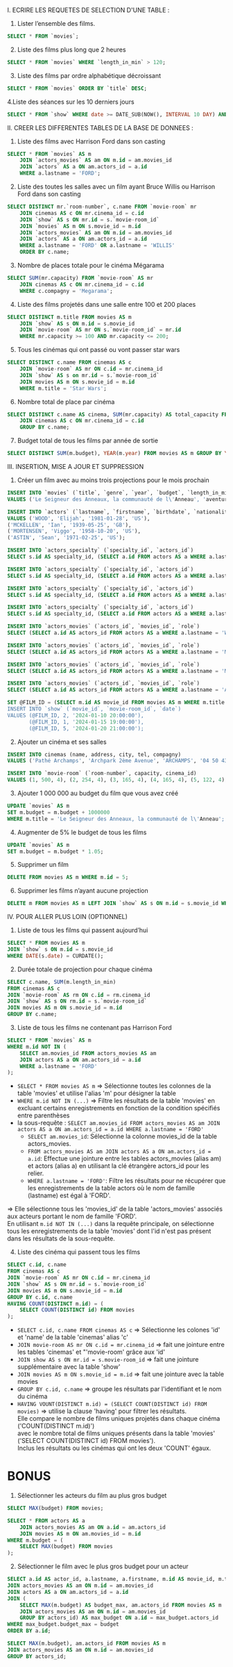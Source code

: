 I. ECRIRE LES REQUETES DE SELECTION D'UNE TABLE :
1. Lister l’ensemble des films.
```SQL 
SELECT * FROM `movies`;
```
2. Liste des films plus long que 2 heures
```SQL 
SELECT * FROM `movies` WHERE `length_in_min` > 120;
```
3. Liste des films par ordre alphabétique décroissant
```SQL 
SELECT * FROM `movies` ORDER BY `title` DESC;
```
4.Liste des séances sur les 10 derniers jours
```SQL 
SELECT * FROM `show` WHERE date >= DATE_SUB(NOW(), INTERVAL 10 DAY) AND date < CURDATE() ORDER BY date;
```
II. CREER LES DIFFERENTES TABLES DE LA BASE DE DONNEES :
1. Liste des films avec Harrison Ford dans son casting
```SQL 
SELECT * FROM `movies` AS m
    JOIN `actors_movies` AS am ON m.id = am.movies_id
    JOIN `actors` AS a ON am.actors_id = a.id
    WHERE a.lastname = 'FORD';
```
2. Liste des toutes les salles avec un film ayant Bruce Willis ou Harrison Ford dans son casting
```SQL 
SELECT DISTINCT mr.`room-number`, c.name FROM `movie-room` mr
    JOIN cinemas AS c ON mr.cinema_id = c.id
    JOIN `show` AS s ON mr.id = s.`movie-room_id`
    JOIN `movies` AS m ON s.movie_id = m.id
    JOIN `actors_movies` AS am ON m.id = am.movies_id
    JOIN `actors` AS a ON am.actors_id = a.id
    WHERE a.lastname = 'FORD' OR a.lastname = 'WILLIS'
    ORDER BY c.name;
```
3. Nombre de places totale pour le cinéma Mégarama
```SQL 
SELECT SUM(mr.capacity) FROM `movie-room` AS mr
    JOIN cinemas AS c ON mr.cinema_id = c.id
    WHERE c.compagny = 'Megarama';
```
4. Liste des films projetés dans une salle entre 100 et 200 places
```SQL 
SELECT DISTINCT m.title FROM movies AS m
    JOIN `show` AS s ON m.id = s.movie_id
    JOIN `movie-room` AS mr ON s.`movie-room_id` = mr.id
    WHERE mr.capacity >= 100 AND mr.capacity <= 200;
```
5. Tous les cinémas qui ont passé ou vont passer star wars
```SQL 
SELECT DISTINCT c.name FROM cinemas AS c
    JOIN `movie-room` AS mr ON c.id = mr.cinema_id
    JOIN `show` AS s on mr.id = s.`movie-room_id`
    JOIN movies AS m ON s.movie_id = m.id
    WHERE m.title = 'Star Wars';
```
6. Nombre total de place par cinéma
```SQL 
SELECT DISTINCT c.name AS cinema, SUM(mr.capacity) AS total_capacity FROM `movie-room` AS mr
    JOIN cinemas AS c ON mr.cinema_id = c.id
    GROUP BY c.name;
```
7. Budget total de tous les films par année de sortie
```SQL 
SELECT DISTINCT SUM(m.budget), YEAR(m.year) FROM movies AS m GROUP BY YEAR(m.year);
```
III. INSERTION, MISE A JOUR ET SUPPRESSION
1. Créer un film avec au moins trois projections pour le mois prochain
```SQL 
INSERT INTO `movies` (`title`, `genre`, `year`, `budget`, `length_in_min`)
VALUES ('Le Seigneur des Anneaux, la communauté de l\'Anneau', 'aventure', '2001-12-19', '93000000', '178');
```
```SQL 
INSERT INTO `actors` (`lastname`, `firstname`, `birthdate`, `nationality`)
VALUES ('WOOD', 'Elijah', '1981-01-28', 'US'),
('MCKELLEN', 'Ian', '1939-05-25', 'GB'),
('MORTENSEN', 'Viggo', '1958-10-20', 'US'),
('ASTIN', 'Sean', '1971-02-25', 'US');
```

```SQL 
INSERT INTO `actors_specialty` (`specialty_id`, `actors_id`)
SELECT s.id AS specialty_id, (SELECT a.id FROM actors AS a WHERE a.lastname = 'WOOD') AS actor_id  FROM specialty AS s WHERE s.name IN ('acteur', 'producteur');
```
```SQL 
INSERT INTO `actors_specialty` (`specialty_id`, `actors_id`)
SELECT s.id AS specialty_id, (SELECT a.id FROM actors AS a WHERE a.lastname = 'MCKELLEN') AS actor_id  FROM specialty AS s WHERE s.name IN ('acteur');
```
```SQL 
INSERT INTO `actors_specialty` (`specialty_id`, `actors_id`)
SELECT s.id AS specialty_id, (SELECT a.id FROM actors AS a WHERE a.lastname = 'MORTENSEN') AS actor_id  FROM specialty AS s WHERE s.name IN ('acteur', 'realisateur', 'producteur');
```
```SQL 
INSERT INTO `actors_specialty` (`specialty_id`, `actors_id`)
SELECT s.id AS specialty_id, (SELECT a.id FROM actors AS a WHERE a.lastname = 'ASTIN') AS actor_id  FROM specialty AS s WHERE s.name IN ('acteur', 'realisateur', 'producteur');
```

```SQL 
INSERT INTO `actors_movies` (`actors_id`, `movies_id`, `role`)
SELECT (SELECT a.id AS actors_id FROM actors AS a WHERE a.lastname = 'WOOD') AS actors_id, m.id AS movies_id, 'Frodon Sacquet' AS role FROM movies AS m WHERE m.title = 'Le Seigneur des Anneaux, la communauté de l\'Anneau';
```
```SQL 
INSERT INTO `actors_movies` (`actors_id`, `movies_id`, `role`)
SELECT (SELECT a.id AS actors_id FROM actors AS a WHERE a.lastname = 'MCKELLEN') AS actors_id, m.id AS movies_id, 'Gandalf' AS role FROM movies AS m WHERE m.title = 'Le Seigneur des Anneaux, la communauté de l\'Anneau';
```
```SQL 
INSERT INTO `actors_movies` (`actors_id`, `movies_id`, `role`)
SELECT (SELECT a.id AS actors_id FROM actors AS a WHERE a.lastname = 'MORTENSEN') AS actors_id, m.id AS movies_id, 'Aragorn' AS role FROM movies AS m WHERE m.title = 'Le Seigneur des Anneaux, la communauté de l\'Anneau';
```
```SQL 
INSERT INTO `actors_movies` (`actors_id`, `movies_id`, `role`)
SELECT (SELECT a.id AS actors_id FROM actors AS a WHERE a.lastname = 'ASTIN') AS actors_id, m.id AS movies_id, 'Samsagace Gamegie' AS role FROM movies AS m WHERE m.title = 'Le Seigneur des Anneaux, la communauté de l\'Anneau';
```

```SQL 
SET @FILM_ID = (SELECT m.id AS movie_id FROM movies AS m WHERE m.title = 'Le Seigneur des Anneaux, la communauté de l\'Anneau');
INSERT INTO `show` (`movie_id`, `movie-room_id`, `date`)
VALUES (@FILM_ID, 2, '2024-01-10 20:00:00'),
       (@FILM_ID, 1, '2024-01-15 19:00:00'),
       (@FILM_ID, 5, '2024-01-20 21:00:00');
```
2. Ajouter un cinéma et ses salles
```SQL 
INSERT INTO cinemas (name, address, city, tel, compagny)
VALUES ('Pathé Archamps', 'Archpark 2ème Avenue', 'ARCHAMPS', '04 50 43 28 00', 'Pathé Gaumont');
```
```SQL 
INSERT INTO `movie-room` (`room-number`, capacity, cinema_id)
VALUES (1, 500, 4), (2, 254, 4), (3, 165, 4), (4, 165, 4), (5, 122, 4), (6, 330, 4), (7, 196, 4);
```
3. Ajouter 1 000 000 au budget du film que vous avez créé
```SQL 
UPDATE `movies` AS m
SET m.budget = m.budget + 1000000
WHERE m.title = 'Le Seigneur des Anneaux, la communauté de l\'Anneau';
```
4. Augmenter de 5% le budget de tous les films
```SQL 
UPDATE `movies` AS m
SET m.budget = m.budget * 1.05;
```
5. Supprimer un film
```SQL 
DELETE FROM movies AS m WHERE m.id = 5;
```
6. Supprimer les films n’ayant aucune projection
```SQL 
DELETE m FROM movies AS m LEFT JOIN `show` AS s ON m.id = s.movie_id WHERE s.date IS NULL;
```
IV. POUR ALLER PLUS LOIN (OPTIONNEL)
1. Liste de tous les films qui passent aujourd’hui
```SQL 
SELECT * FROM movies AS m
JOIN `show` s ON m.id = s.movie_id
WHERE DATE(s.date) = CURDATE();
```
2. Durée totale de projection pour chaque cinéma
```SQL 
SELECT c.name, SUM(m.length_in_min)
FROM cinemas AS c
JOIN `movie-room` AS rm ON c.id = rm.cinema_id
JOIN `show` AS s ON rm.id = s.`movie-room_id`
JOIN movies AS m ON s.movie_id = m.id
GROUP BY c.name;
```
3. Liste de tous les films ne contenant pas Harrison Ford
```SQL 
SELECT * FROM `movies` AS m
WHERE m.id NOT IN (
    SELECT am.movies_id FROM actors_movies AS am
    JOIN actors AS a ON am.actors_id = a.id
    WHERE a.lastname = 'FORD'
);
```
* `SELECT * FROM movies AS m` => Sélectionne toutes les colonnes de la table 'movies' et utilise l'alias 'm' pour désigner la table
* `WHERE m.id NOT IN (...)` => Filtre les résultats de la table 'movies' en excluant certains enregistrements en fonction de la condition spécifiés entre parenthèses
* la sous-requête : `SELECT am.movies_id FROM actors_movies AS am JOIN actors AS a ON am.actors_id = a.id WHERE a.lastname = 'FORD'`<br>
    * `SELECT am.movies_id`: Sélectionne la colonne movies_id de la table actors_movies.
    * `FROM actors_movies AS am JOIN actors AS a ON am.actors_id = a.id`: Effectue une jointure entre les tables actors_movies (alias am) et actors (alias a) en utilisant la clé étrangère actors_id pour les relier.
    * `WHERE a.lastname = 'FORD'`: Filtre les résultats pour ne récupérer que les enregistrements de la table actors où le nom de famille (lastname) est égal à 'FORD'.<br>


=> Elle sélectionne tous les 'movies_id' de la table 'actors_movies' associés aux acteurs portant le nom de famille 'FORD'.<br>
En utilisant `m.id NOT IN (...)` dans la requête principale, on sélectionne tous les enregistrements de la table 'movies' dont l'id n'est pas présent dans les résultats de la sous-requête.

4. Liste des cinéma qui passent tous les films
```SQL 
SELECT c.id, c.name
FROM cinemas AS c
JOIN `movie-room` AS mr ON c.id = mr.cinema_id
JOIN `show` AS s ON mr.id = s.`movie-room_id`
JOIN movies AS m ON s.movie_id = m.id
GROUP BY c.id, c.name
HAVING COUNT(DISTINCT m.id) = (
    SELECT COUNT(DISTINCT id) FROM movies
);
```
* `SELECT c.id, c.name FROM cinemas AS c` => Sélectionne les colones 'id' et 'name' de la table 'cinemas' alias 'c'
* `JOIN movie-room AS mr ON c.id = mr.cinema_id` => fait une jointure entre les tables 'cinemas' et "'movie-room' grâce aux 'id'
* `JOIN show AS s ON mr.id = s.movie-room_id` => fait une jointure supplémentaire avec la table 'show'
* `JOIN movies AS m ON s.movie_id = m.id` => fait une jointure avec la table movies
* `GROUP BY c.id, c.name` => groupe les résultats par l'identifiant et le nom du cinéma
* `HAVING VOUNT(DISTINCT m.id) = (SELECT COUNT(DISTINCT id) FROM movies)` => utilise la clause 'having' pour filtrer les résultats.<br>
Elle compare le nombre de films uniques projetés dans chaque cinéma ('COUNT(DISTINCT m.id)')<br> 
avec le nombre total de films uniques présents dans la table 'movies' ('SELECT COUNT(DISTINCT id) FROM movies').<br>
Inclus les résultats ou les cinémas qui ont les deux 'COUNT' égaux.


# BONUS
1. Sélectionner les acteurs du film au plus gros budget
```SQL
SELECT MAX(budget) FROM movies;

SELECT * FROM actors AS a
    JOIN actors_movies AS am ON a.id = am.actors_id
    JOIN movies AS m ON am.movies_id = m.id
WHERE m.budget = (
    SELECT MAX(budget) FROM movies
);
```
2. Sélectionner le film avec le plus gros budget pour un acteur
```SQL
SELECT a.id AS actor_id, a.lastname, a.firstname, m.id AS movie_id, m.title, m.budget AS budget/*, max_budget.* */, am.role FROM movies AS m
JOIN actors_movies AS am ON m.id = am.movies_id
JOIN actors AS a ON am.actors_id = a.id
JOIN (
    SELECT MAX(m.budget) AS budget_max, am.actors_id FROM movies AS m
    JOIN actors_movies AS am ON m.id = am.movies_id
    GROUP BY actors_id) AS max_budget ON a.id = max_budget.actors_id
WHERE max_budget.budget_max = budget
ORDER BY a.id;

SELECT MAX(m.budget), am.actors_id FROM movies AS m
JOIN actors_movies AS am ON m.id = am.movies_id
GROUP BY actors_id;
```